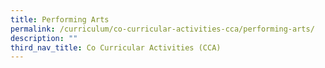 ```yaml
---
title: Performing Arts
permalink: /curriculum/co-curricular-activities-cca/performing-arts/
description: ""
third_nav_title: Co Curricular Activities (CCA)
---
```

